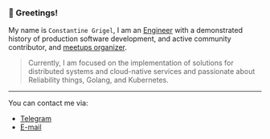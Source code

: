 ### 🤝 Greetings!


My name is `Constantine Grigel`, I am an [Engineer](https://www.linkedin.com/in/cgrigel/) with a demonstrated history of production software development, and active community contributor, and [meetups organizer](https://www.meetup.com/members/186128767/). 

>Currently, I am focused on the implementation of solutions for distributed systems and cloud-native services and passionate about Reliability things, Golang, and Kubernetes.


----
You can contact me via:

* [Telegram](https://t.me/cgrigel)
* [E-mail](mailto:rootoptical@gmail.com)
